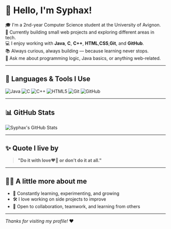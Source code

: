 # 👋 Hello, I'm Syphax!

🎓 I'm a 2nd-year Computer Science student at the University of Avignon.  
🌱 Currently building small web projects and exploring different areas in tech.  
💻 I enjoy working with **Java**, **C**, **C++**, **HTML**,**CSS**,**Git**, and **GitHub**.  
📚 Always curious, always building — because learning never stops.  
💬 Ask me about programming logic, Java basics, or anything web-related.  

---

## 🚀 Languages & Tools I Use

![Java](https://img.shields.io/badge/Java-ED8B00?style=for-the-badge&logo=java&logoColor=white)
![C](https://img.shields.io/badge/C-00599C?style=for-the-badge&logo=c&logoColor=white)
![C++](https://img.shields.io/badge/C++-004482?style=for-the-badge&logo=cplusplus&logoColor=white)
![HTML5](https://img.shields.io/badge/HTML5-E34F26?style=for-the-badge&logo=html5&logoColor=white)
![Git](https://img.shields.io/badge/Git-F05032?style=for-the-badge&logo=git&logoColor=white)
![GitHub](https://img.shields.io/badge/GitHub-181717?style=for-the-badge&logo=github&logoColor=white)

---

## 📊 GitHub Stats

![Syphax's GitHub Stats](https://github-readme-stats.vercel.app/api?username=SyphaxMEDJBER&show_icons=true&theme=tokyonight)



---

## ✨ Quote I live by

> **"Do it with love❤️‍🔥 or don’t do it at all."**

---

## 🙋‍♂️ A little more about me

- 🧠 Constantly learning, experimenting, and growing  
- 🛠 I love working on side projects to improve  
- 🤝 Open to collaboration, teamwork, and learning from others

---

_Thanks for visiting my profile!_ ❤️
